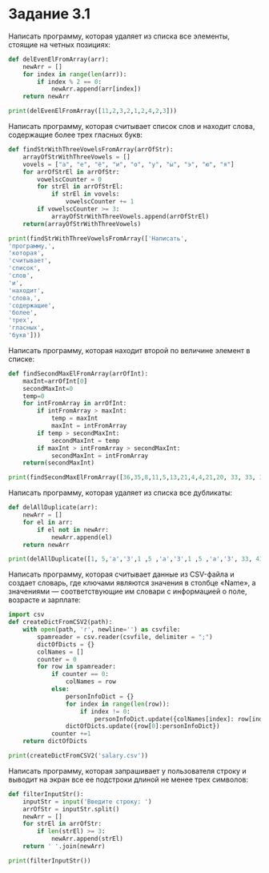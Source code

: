 # Задание 3.1

Написать программу, которая удаляет из списка все элементы, стоящие на четных позициях:
```python
def delEvenElFromArray(arr):
    newArr = []
    for index in range(len(arr)):
        if index % 2 == 0:
            newArr.append(arr[index])
    return newArr

print(delEvenElFromArray([11,2,3,2,1,2,4,2,3]))
```  

Написать программу, которая считывает список слов и находит слова, содержащие более трех гласных букв:
```python
def findStrWithThreeVowelsFromArray(arrOfStr):
    arrayOfStrWithThreeVowels = []
    vovels = ["а", "е", "ё", "и", "о", "у", "ы", "э", "ю", "я"]
    for arrOfStrEl in arrOfStr:
        vowelscCounter = 0
        for strEl in arrOfStrEl:
            if strEl in vovels:
                vowelscCounter += 1
        if vowelscCounter >= 3:
            arrayOfStrWithThreeVowels.append(arrOfStrEl)
    return(arrayOfStrWithThreeVowels)

print(findStrWithThreeVowelsFromArray(['Написать',
'программу,',
'которая',
'считывает',
'список',
'слов',
'и',
'находит',
'слова,',
'содержащие',
'более',
'трех',
'гласных',
'букв']))
```  

Написать программу, которая находит второй по величине элемент в списке:
```python
def findSeсondMaxElFromArray(arrOfInt):
    maxInt=arrOfInt[0]
    secondMaxInt=0
    temp=0
    for intFromArray in arrOfInt:
        if intFromArray > maxInt:
            temp = maxInt
            maxInt = intFromArray
        if temp > secondMaxInt:
            secondMaxInt = temp
        if maxInt > intFromArray > secondMaxInt:
            secondMaxInt = intFromArray
    return(secondMaxInt)

print(findSeсondMaxElFromArray([36,35,8,11,5,13,21,4,4,21,20, 33, 33, 34]))
```  

Написать программу, которая удаляет из списка все дубликаты:
```python
def delAllDuplicate(arr):
    newArr = []
    for el in arr:
        if el not in newArr:
            newArr.append(el)
    return newArr

print(delAllDuplicate([1, 5,'a','3',1 ,5 ,'a','3',1 ,5 ,'a','3', 33, 43, 1, 5,'a','33']))
```  

Написать программу, которая считывает данные из CSV-файла и создает словарь,
где ключами являются значения в столбце «Name», а значениями — соответствующие им словари с информацией о поле,
возрасте и зарплате:
```python
import csv
def createDictFromCSV2(path):
    with open(path, 'r', newline='') as csvfile:
        spamreader = csv.reader(csvfile, delimiter = ";")
        dictOfDicts = {}
        colNames = []
        counter = 0
        for row in spamreader:
            if counter == 0:
                colNames = row
            else:
                personInfoDict = {}
                for index in range(len(row)):
                    if index != 0:
                        personInfoDict.update({colNames[index]: row[index]})
                dictOfDicts.update({row[0]:personInfoDict})
            counter +=1
    return dictOfDicts

print(createDictFromCSV2('salary.csv'))
```  

Написать программу, которая запрашивает у пользователя строку и выводит на экран все
ее подстроки длиной не менее трех символов:
```python
def filterInputStr():
    inputStr = input('Введите строку: ')
    arrOfStr = inputStr.split()
    newArr = []
    for strEl in arrOfStr:
        if len(strEl) >= 3:
            newArr.append(strEl)
    return ' '.join(newArr)

print(filterInputStr())
```

